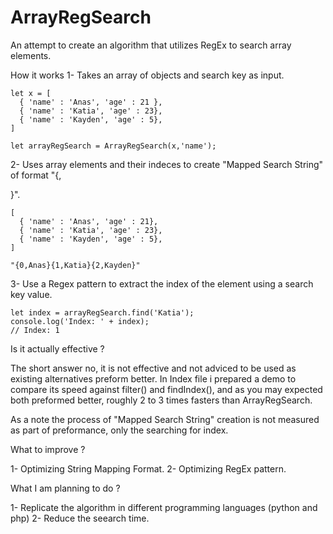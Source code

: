 # ArrayRegSearch
An attempt to create an algorithm that utilizes RegEx to search array elements. 

How it works
 1- Takes an array of objects and search key as input.
    
    let x = [
      { 'name' : 'Anas', 'age' : 21 },
      { 'name' : 'Katia', 'age' : 23},
      { 'name' : 'Kayden', 'age' : 5},
    ]
    
    let arrayRegSearch = ArrayRegSearch(x,'name');
 
 2- Uses array elements and their indeces to create "Mapped Search String" of format "{<index>,<search key value>}".
    
    [
      { 'name' : 'Anas', 'age' : 21},
      { 'name' : 'Katia', 'age' : 23},
      { 'name' : 'Kayden', 'age' : 5},
    ]
    
    "{0,Anas}{1,Katia}{2,Kayden}"
    
 3- Use a Regex pattern to extract the index of the element using a search key value.
 
    let index = arrayRegSearch.find('Katia');
    console.log('Index: ' + index);
    // Index: 1
 
Is it actually effective ?
  
  The short answer no, it is not effective and not adviced to be used as existing alternatives preform better.
  In Index file i prepared a demo to compare its speed against filter() and findIndex(), and as you may expected both preformed better, 
  roughly 2 to 3 times fasters than ArrayRegSearch.
  
  As a note the process of "Mapped Search String" creation is not measured as part of preformance, only the searching for index.
  
 What to improve ? 
  
  1- Optimizing String Mapping Format.
  2- Optimizing RegEx pattern.
  
 What I am planning to do ?
 
  1- Replicate the algorithm in different programming languages (python and php)
  2- Reduce the seearch time.
  
  
 
  

  

  
